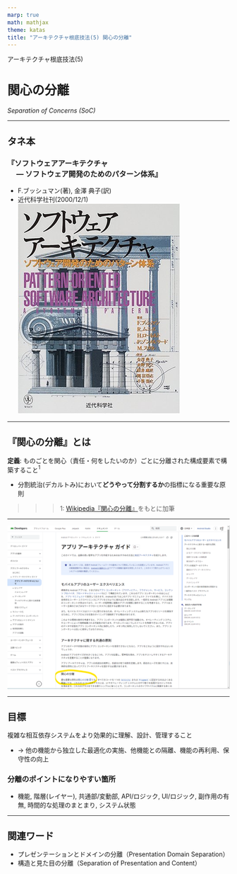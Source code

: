 ```yaml
---
marp: true
math: mathjax
theme: katas
title: "アーキテクチャ根底技法(5) 関心の分離"
---
```

<!-- 
size: 16:9
paginate: true
-->
<!-- header: 勉強会# ― エンジニアとしての解像度を高めるための勉強会-->

アーキテクチャ根底技法(5)

# 関心の分離

_Separation of Concerns (SoC)_

---

## タネ本

### 『ソフトウェアアーキテクチャ<br>　 ― ソフトウェア開発のためのパターン体系』
- F.ブッシュマン(著), 金澤 典子(訳)
- 近代科学社刊(2000/12/1)
![bg right:30% 90%](assets/12-book.jpg)

<!-- ソフトウェアアーキテクチャ ― ソフトウェア開発のためのパターン体系: https://www.amazon.co.jp/dp/4764902834 -->

---

## 『関心の分離』とは

**定義**: ものごとを関心（責任・何をしたいのか）ごとに分離された構成要素で構築すること$^1$

- 分割統治(デカルトみ)において**どうやって分割するか**の指標になる重要な原則

>>> 1: [Wikipedia『関心の分離』](https://ja.wikipedia.org/wiki/%E9%96%A2%E5%BF%83%E3%81%AE%E5%88%86%E9%9B%A2)をもとに加筆
---

![bg contain](assets/14-android_app_guide.png)

<!-- ここでアーキテクチャガイドのURLをチャットに投稿する -->
<!-- Googleが公開しているアプリアーキテクチャガイド( https://developer.android.com/topic/architecture?hl=ja )では「最も重要な原則は関心の分離です」とある。あらゆる処理を１つのクラスにまとめないようにすることを求めている -->

---

## 目標

複雑な相互依存システムをより効果的に理解、設計、管理すること

- → 他の機能から独立した最適化の実施、他機能との隔離、機能の再利用、保守性の向上

### 分離のポイントになりやすい箇所

- 機能, 階層(レイヤー), 共通部/変動部, API/ロジック, UI/ロジック, 副作用の有無, 時間的な処理のまとまり, システム状態

<!-- この考え方で１つ注意点がある。データをどう見るかという話。
たとえば３層アーキテクチャを考えると、画面、処理、データの３つに分かれるので、データ関連は１つのモジュールにまとめてしまおうとか、
あるいは信頼できる情報源（あるデータのオーナーが誰かという話）はデータ層にすべてまとめてしまおうとか。

前者の３層アーキテクチャでデータレイヤーを１つのモジュールに安易にまとめてしまうと、アプリ全体の設定とログインユーザーの情報とを
同じクラスで扱ってしまい、凝集度が低くなってしまう。
後者のデータの所有者・オーナーをすべて下位層のデータレイヤーにまとめてしまうという考えでは、画面上のリストが選択されている状態や
ラベルに表示する文字列のような、画面なりそのViewModelが持つべき情報をデータ層にまとめてしまうことになり、やはり凝集度が下がってしまう。
 -->

<!-- 関心の分離は、異なるトピック・コンテキスト・ドメインの要素を分離するという考え方だけでなく、
似たものは同じ場所にグルーピングするという、いわば「関心の集約」という言葉も暗に含んでいることを覚えておいてほしい -->

---

## 関連ワード

- プレゼンテーションとドメインの分離（Presentation Domain Separation）
- 構造と見た目の分離（Separation of Presentation and Content）

<!-- ユーザーインターフェースコードをその他のコードを分離する。アプリを作る人にとっては必須の知識。そうでなくても、たとえばJupyter notebookで計算処理とグラフ表示を別ブロックに分けること、ファームでも別モジュールとの接平面になるファイルと実際の処理とを別ファイルで実現すること -->

<!-- あらゆるデザインパターンや設計パターン、アーキテクチャパターンはこの関心の分離を何らかの方法で満たしている -->